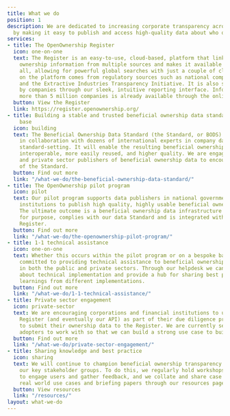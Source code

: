```yaml
---
title: What we do
position: 1
description: We are dedicated to increasing corporate transparency across the world
  by making it easy to publish and access high-quality data about who owns companies.
services:
- title: The OpenOwnership Register
  icon: one-on-one
  text: The Register is an easy-to-use, cloud-based, platform that links beneficial
    ownership information from multiple sources and makes it available for free to
    all, allowing for powerful global searches with just a couple of clicks. Data
    on the platform comes from regulatory sources such as national companies registers
    and the Extractive Industries Transparency Initiative. It is also self-submitted
    by companies through our sleek, intuitive reporting interface. Information from
    more than 5 million companies is already available through the online portal.
  button: View the Register
  link: https://register.openownership.org/
- title: Building a stable and trusted beneficial ownership data standard and user
    base
  icon: building
  text: The Beneficial Ownership Data Standard (the Standard, or BODS) is being developed
    in collaboration with dozens of international experts in company data and in technical
    standard-setting. It will enable the resulting beneficial ownership data to be
    interoperable, more easily reused, and higher quality. We are engaging with public
    and private sector publishers of beneficial ownership data to encourage uptake
    of the Standard.
  button: Find out more
  link: "/what-we-do/the-beneficial-ownership-data-standard/"
- title: The OpenOwnership pilot program
  icon: pilot
  text: Our pilot program supports data publishers in national governments and multinational
    institutions to publish high quality, highly usable beneficial ownership data.
    The ultimate outcome is a beneficial ownership data infrastructure that is fit
    for purpose, complies with our data Standard and is integrated with the OpenOwnership
    Register.
  button: Find out more
  link: "/what-we-do/the-openownership-pilot-program/"
- title: 1-1 technical assistance
  icon: one-on-one
  text: Whether this occurs within the pilot program or on a bespoke basis, we are
    committed to providing technical assistance to beneficial ownership data publishers
    in both the public and private sectors. Through our helpdesk we can answer questions
    about technical implementation and provide a hub for sharing best practice and
    learnings from different implementations.
  button: Find out more
  link: "/what-we-do/1-1-technical-assistance/"
- title: Private sector engagement
  icon: private-sector
  text: We are encouraging corporations and financial institutions to use the OpenOwnership
    Register (and eventually our API) as part of their due diligence processes and
    to submit their ownership data to the Register. We are currently seeking early
    adopters to work with so that we can build a strong use case to build momentum.
  button: Find out more
  link: "/what-we-do/private-sector-engagement/"
- title: Sharing knowledge and best practice
  icon: sharing
  text: We will continue to champion beneficial ownership transparency amongst all
    our key stakeholder groups. To do this, we regularly hold workshops and events
    to engage users and gather feedback, and we collate and share case studies of
    real world use cases and briefing papers through our resources page.
  button: View resources
  link: "/resources/"
layout: what-we-do
---
```

